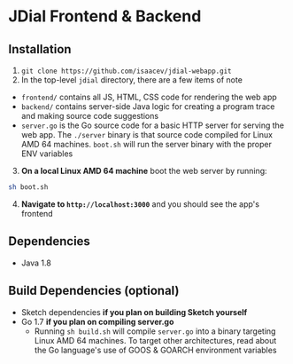# JDial Frontend & Backend

## Installation

1. `git clone https://github.com/isaacev/jdial-webapp.git`
2. In the top-level `jdial` directory, there are a few items of note
  - `frontend/` contains all JS, HTML, CSS code for rendering the web app
  - `backend/` contains server-side Java logic for creating a program trace and making source code suggestions
  - `server.go` is the Go source code for a basic HTTP server for serving the web app. The `./server` binary is that source code compiled for Linux AMD 64 machines. `boot.sh` will run the server binary with the proper ENV variables
3. **On a local Linux AMD 64 machine** boot the web server by running:

```bash
sh boot.sh
```

4. **Navigate to `http://localhost:3000`** and you should see the app's frontend

## Dependencies
- Java 1.8

## Build Dependencies (optional)
- Sketch dependencies **if you plan on building Sketch yourself**
- Go 1.7 **if you plan on compiling server.go**
  - Running `sh build.sh` will compile `server.go` into a binary targeting Linux AMD 64 machines. To target other architectures, read about the Go language's use of GOOS & GOARCH environment variables
